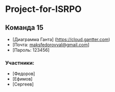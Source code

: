 # Project-for-ISRPO
## Команда 15
 - [Диаграмма Ганта] (https://cloud.gantter.com)
 - [Почта: maksfedorovval@gmail.com]
 - [Пароль: 123456]
### Участники:
 - [Федоров]
 - [Ефимов]
 - [Сергеев]
